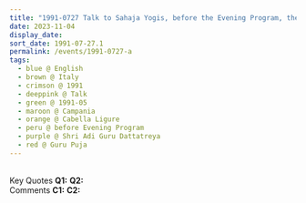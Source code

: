 ```yaml
---
title: "1991-0727 Talk to Sahaja Yogis, before the Evening Program, the day before Guru Pūjā, Tent, Cabella Ligure, Alessandria, Italy"
date: 2023-11-04
display_date: 
sort_date: 1991-07-27.1
permalink: /events/1991-0727-a
tags:
  - blue @ English
  - brown @ Italy
  - crimson @ 1991
  - deeppink @ Talk
  - green @ 1991-05
  - maroon @ Campania
  - orange @ Cabella Ligure
  - peru @ before Evening Program
  - purple @ Shri Adi Guru Dattatreya
  - red @ Guru Puja
---
```


<br>

<wave-list>
  <list-title color="DarkSeaGreen" width="55">Key Quotes</list-title>
  <list-item color="BlanchedAlmond" width="280"><b>Q1:</b> <i></i></list-item>
  <list-item color="Lavender" width="280"><b>Q2:</b> <i></i></list-item>
</wave-list>

<br>

<wave-list>
  <list-title color="DarkSeaGreen" width="55">Comments</list-title>
  <list-item color="BlanchedAlmond" width="280"><b>C1:</b> <i></i></list-item>
  <list-item color="Lavender" width="280"><b>C2:</b> <i></i></list-item>
</wave-list>